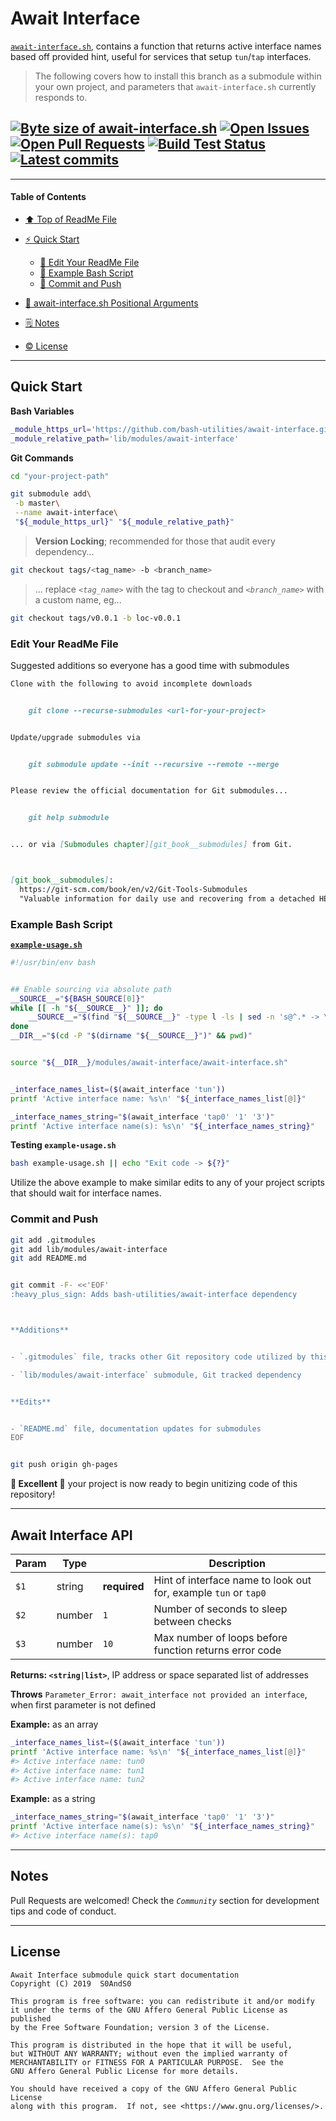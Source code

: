 # Await Interface
[heading__title]:
  #await-interface
  "&#x2B06; Top of this page"


[`await-interface.sh`][await_interface__master__source_code], contains a function that returns active interface names based off provided hint, useful for services that setup `tun`/`tap` interfaces.


> The following covers how to install this branch as a submodule within your own project, and parameters that `await-interface.sh` currently responds to.


## [![Byte size of await-interface.sh][badge__master__await_interface__source_code]][await_interface__master__source_code] [![Open Issues][badge__issues__await_interface]][issues__await_interface] [![Open Pull Requests][badge__pull_requests__await_interface]][pull_requests__await_interface] [![Build Test Status][badge__travis_ci__await_interface]][travis_ci__await_interface] [![Latest commits][badge__commits__await_interface__master]][commits__await_interface__master]



------


#### Table of Contents


- [&#x2B06; Top of ReadMe File][heading__title]

- [:zap: Quick Start][heading__quick_start]

  - [:memo: Edit Your ReadMe File][heading__edit_your_readme_file]
  - [:shell: Example Bash Script][heading__example_bash_script]
  - [:floppy_disk: Commit and Push][heading__commit_and_push]

- [:scroll: await-interface.sh Positional Arguments][heading__api]

- [&#x1F5D2; Notes][notes]

- [:copyright: License][heading__license]


------


## Quick Start
[heading__quick_start]:
  #quick-start
  "&#9889; ...well as quick as it may get with things like this"


**Bash Variables**


```Bash
_module_https_url='https://github.com/bash-utilities/await-interface.git'
_module_relative_path='lib/modules/await-interface'
```


**Git Commands**


```Bash
cd "your-project-path"

git submodule add\
 -b master\
 --name await-interface\
 "${_module_https_url}" "${_module_relative_path}"
```


> **Version Locking**; recommended for those that audit every dependency...


```Bash
git checkout tags/<tag_name> -b <branch_name>
```


> ... replace _`<tag_name>`_ with the tag to checkout and _`<branch_name>`_ with a custom name, eg...


```Bash
git checkout tags/v0.0.1 -b loc-v0.0.1
```


### Edit Your ReadMe File
[heading__edit_your_readme_file]:
  #edit-your-readme-file
  "&#x1F4DD; Suggested additions so everyone has a good time with submodules"


Suggested additions so everyone has a good time with submodules


```MarkDown
Clone with the following to avoid incomplete downloads


    git clone --recurse-submodules <url-for-your-project>


Update/upgrade submodules via


    git submodule update --init --recursive --remote --merge


Please review the official documentation for Git submodules...


    git help submodule


... or via [Submodules chapter][git_book__submodules] from Git.



[git_book__submodules]:
  https://git-scm.com/book/en/v2/Git-Tools-Submodules
  "Valuable information for daily use and recovering from a detached HEAD"
```


### Example Bash Script
[heading__example_bash_script]:
  #example-bash-script
  "&#x1F41A; Source and utilize await_interface features"


[**`example-usage.sh`**][branch_example__example_usage]


```Bash
#!/usr/bin/env bash


## Enable sourcing via absolute path
__SOURCE__="${BASH_SOURCE[0]}"
while [[ -h "${__SOURCE__}" ]]; do
    __SOURCE__="$(find "${__SOURCE__}" -type l -ls | sed -n 's@^.* -> \(.*\)@\1@p')"
done
__DIR__="$(cd -P "$(dirname "${__SOURCE__}")" && pwd)"


source "${__DIR__}/modules/await-interface/await-interface.sh"


_interface_names_list=($(await_interface 'tun'))
printf 'Active interface name: %s\n' "${_interface_names_list[@]}"

_interface_names_string="$(await_interface 'tap0' '1' '3')"
printf 'Active interface name(s): %s\n' "${_interface_names_string}"
```


**Testing `example-usage.sh`**


```Bash
bash example-usage.sh || echo "Exit code -> ${?}"
```


Utilize the above example to make similar edits to any of your project scripts that should wait for interface names.


### Commit and Push
[heading__commit_and_push]:
  #commit-and-push
  "&#x1F4BE; And congratulate yourself on not having to write something similar!"



```Bash
git add .gitmodules
git add lib/modules/await-interface
git add README.md


git commit -F- <<'EOF'
:heavy_plus_sign: Adds bash-utilities/await-interface dependency



**Additions**


- `.gitmodules` file, tracks other Git repository code utilized by this project

- `lib/modules/await-interface` submodule, Git tracked dependency


**Edits**


- `README.md` file, documentation updates for submodules
EOF


git push origin gh-pages
```


**:tada: Excellent :tada:** your project is now ready to begin unitizing code of this repository!


___


## Await Interface API
[heading__api]:
  #await-interface-api
  "&#x1F4DC; The incantations that await_interface function understands"


| Param | Type |  | Description |
|---|---|---|---|
| `$1` | string | **required** | Hint of interface name to look out for, example `tun` or `tap0` |
| `$2` | number | `1` | Number of seconds to sleep between checks |
| `$3` | number | `10` | Max number of loops before function returns error code |


**Returns: `<string|list>`**, IP address or space separated list of addresses


**Throws** `Parameter_Error: await_interface not provided an interface`, when first parameter is not defined


**Example:** as an array


```Bash
_interface_names_list=($(await_interface 'tun'))
printf 'Active interface name: %s\n' "${_interface_names_list[@]}"
#> Active interface name: tun0
#> Active interface name: tun1
#> Active interface name: tun2
```


**Example:** as a string


```Bash
_interface_names_string="$(await_interface 'tap0' '1' '3')"
printf 'Active interface name(s): %s\n' "${_interface_names_string}"
#> Active interface name(s): tap0
```


___


## Notes
[notes]:
  #notes
  "&#x1F5D2; Additional notes and links that may be worth clicking in the future"


Pull Requests are welcomed! Check the _`Community`_ section for development tips and code of conduct.


___


## License
[heading__license]:
  #license
  "&#x00A9; Legal bits of Open Source software"


```
Await Interface submodule quick start documentation
Copyright (C) 2019  S0AndS0

This program is free software: you can redistribute it and/or modify
it under the terms of the GNU Affero General Public License as published
by the Free Software Foundation; version 3 of the License.

This program is distributed in the hope that it will be useful,
but WITHOUT ANY WARRANTY; without even the implied warranty of
MERCHANTABILITY or FITNESS FOR A PARTICULAR PURPOSE.  See the
GNU Affero General Public License for more details.

You should have received a copy of the GNU Affero General Public License
along with this program.  If not, see <https://www.gnu.org/licenses/>.
```



[badge__travis_ci__await_interface]:
  https://img.shields.io/travis/bash-utilities/await-interface/example.svg

[travis_ci__await_interface]:
  https://travis-ci.com/bash-utilities/await-interface
  "&#x1F6E0; Automated tests and build logs"


[branch_example__example_usage]:
  https://github.com/bash-utilities/await-interface/blob/example/example-usage.sh
  "Bash script that shows some ways of utilizing code from the master branch of this repository"


[badge__commits__await_interface__master]:
  https://img.shields.io/github/last-commit/bash-utilities/await-interface/master.svg

[commits__await_interface__master]:
  https://github.com/bash-utilities/await-interface/commits/master
  "&#x1F4DD; History of changes on this branch"


[await_interface__community]:
  https://github.com/bash-utilities/await-interface/community
  "&#x1F331; Dedicated to functioning code"


[await_interface__example_branch]:
  https://github.com/bash-utilities/await-interface/tree/example
  "If it lurches, it lives"


[badge__issues__await_interface]:
  https://img.shields.io/github/issues/bash-utilities/await-interface.svg

[issues__await_interface]:
  https://github.com/bash-utilities/await-interface/issues
  "&#x2622; Search for and _bump_ existing issues or open new issues for project maintainer to address."


[badge__pull_requests__await_interface]:
  https://img.shields.io/github/issues-pr/bash-utilities/await-interface.svg

[pull_requests__await_interface]:
  https://github.com/bash-utilities/await-interface/pulls
  "&#x1F3D7; Pull Request friendly, though please check the Community guidelines"


[badge__master__await_interface__source_code]:
  https://img.shields.io/github/size/bash-utilities/await-interface/await-interface.sh.svg?label=await-interface.sh

[await_interface__master__source_code]:
  https://github.com/bash-utilities/await-interface/blob/master/await-interface.sh
  "&#x2328; Project source code!"
